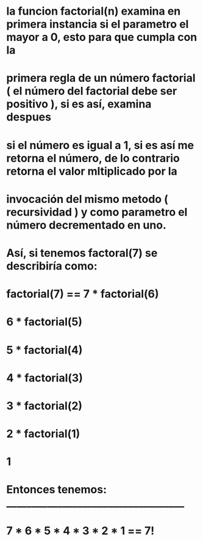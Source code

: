 # la funcion factorial(n) examina en primera instancia si el parametro el mayor a 0, esto para que cumpla con la
# primera regla de un número factorial ( el número del factorial debe ser positivo ), si es así, examina despues
# si el número es igual a 1, si es así me retorna el número, de lo contrario retorna el valor mltiplicado por la
# invocación del mismo metodo ( recursividad ) y como parametro el número decrementado en uno.

# Así, si tenemos factoral(7) se describiría como:

# factorial(7) == 7 * factorial(6)
#                     6 * factorial(5)
#                         5 * factorial(4)
#                             4 * factorial(3)
#                                 3 * factorial(2)
#                                     2 * factorial(1)
#                                         1
# Entonces tenemos: ___________________________________
#                 7 * 6 * 5 * 4 * 3 * 2 * 1 == 7!
